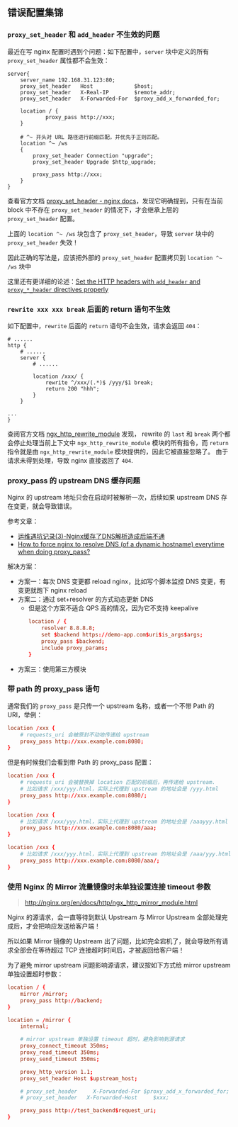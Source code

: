 ## 错误配置集锦


### `proxy_set_header` 和 `add_header` 不生效的问题

最近在写 nginx 配置时遇到个问题：如下配置中，`server` 块中定义的所有 `proxy_set_header` 属性都不会生效：

```
server{
    server_name 192.168.31.123:80;
    proxy_set_header   Host             $host;
    proxy_set_header   X-Real-IP        $remote_addr;
    proxy_set_header   X-Forwarded-For  $proxy_add_x_forwarded_for;

    location / {
            proxy_pass http://xxx;
    }

    # ^~ 开头对 URL 路径进行前缀匹配，并优先于正则匹配。
    location ^~ /ws
    {
        proxy_set_header Connection "upgrade";
        proxy_set_header Upgrade $http_upgrade;

        proxy_pass http://xxx;
    }
}
```

查看官方文档 [proxy_set_header - nginx docs](http://nginx.org/en/docs/http/ngx_http_proxy_module.html#proxy_set_header)，发现它明确提到，只有在当前 block 中不存在 `proxy_set_header` 的情况下，才会继承上层的 `proxy_set_header` 配置。

上面的 `location ^~ /ws` 块包含了 `proxy_set_header`，导致 `server` 块中的 `proxy_set_header` 失效！

因此正确的写法是，应该把外部的 `proxy_set_header` 配置拷贝到 `location ^~ /ws` 块中

这里还有更详细的论述：[Set the HTTP headers with `add_header` and `proxy_*_header` directives properly](https://github.com/trimstray/nginx-admins-handbook/blob/master/doc/RULES.md#beginner-set-the-http-headers-with-add_header-and-proxy__header-directives-properly)


### `rewrite xxx xxx break` 后面的 return 语句不生效

如下配置中，`rewrite` 后面的 `return` 语句不会生效，请求会返回 `404`：

```nginx
# ......
http {
    # ......
    server {
        # ......

        location /xxx/ {
            rewrite ^/xxx/(.*)$ /yyy/$1 break;
            return 200 "hhh";
        }
    }

...
}
```

查阅官方文档 [ngx_http_rewrite_module](http://nginx.org/en/docs/http/ngx_http_rewrite_module.html#rewrite) 发现，
rewrite 的 `last` 和 `break` 两个都会停止处理当前上下文中 `ngx_http_rewrite_module` 模块的所有指令，而 `return` 指令就是由 `ngx_http_rewrite_module` 模块提供的，因此它被直接忽略了。
由于请求未得到处理，导致 nginx 直接返回了 `404`.


###  proxy_pass 的 upstream DNS 缓存问题

Nginx 的 upstream 地址只会在启动时被解析一次，后续如果 upstream DNS 存在变更，就会导致错误。

参考文章：

- [运维遇坑记录(3)-Nginx缓存了DNS解析造成后端不通](https://segmentfault.com/a/1190000022365954)
- [How to force nginx to resolve DNS (of a dynamic hostname) everytime when doing proxy_pass?](https://serverfault.com/questions/240476/how-to-force-nginx-to-resolve-dns-of-a-dynamic-hostname-everytime-when-doing-p)

解决方案：

- 方案一：每次 DNS 变更都 reload nginx，比如写个脚本监控 DNS 变更，有变更就跑下 nginx reload
- 方案二：通过 set+resolver 的方式动态更新 DNS
  - 但是这个方案不适合 QPS 高的情况，因为它不支持 keepalive
    ```conf
    location / {
        resolver 8.8.8.8;
        set $backend https://demo-app.com$uri$is_args$args;
        proxy_pass $backend;
        include proxy_params;
    }
    ```
- 方案三：使用第三方模块


### 带 path 的 proxy_pass 语句

通常我们的 `proxy_pass` 是只传一个 upstream 名称，或者一个不带 Path 的 URI，举例：

```conf
location /xxx {
    # requests_uri 会被原封不动地传递给 upstream
    proxy_pass http://xxx.example.com:8080;
}
```

但是有时候我们会看到带 Path 的 proxy_pass 配置：

```conf
location /xxx {
    # requests_uri 会被替换掉 location 匹配的前缀后，再传递给 upstream.
    # 比如请求 /xxx/yyy.html，实际上代理到 upstream 的地址会是 /yyy.html
    proxy_pass http://xxx.example.com:8080/;
}

location /xxx {
    # 比如请求 /xxx/yyy.html，实际上代理到 upstream 的地址会是 /aaayyy.html
    proxy_pass http://xxx.example.com:8080/aaa;
}

location /xxx {
    # 比如请求 /xxx/yyy.html，实际上代理到 upstream 的地址会是 /aaa/yyy.html
    proxy_pass http://xxx.example.com:8080/aaa/;
}
```

###  使用 Nginx 的 Mirror 流量镜像时未单独设置连接 timeout 参数

>http://nginx.org/en/docs/http/ngx_http_mirror_module.html

Nginx 的源请求，会一直等待到默认 Upstream 与 Mirror Upstream 全部处理完成后，才会把响应发送给客户端！

所以如果 Mirror 镜像的 Upstream 出了问题，比如完全宕机了，就会导致所有请求全部会在等待超过 TCP 连接超时时间后，才被返回给客户端！

为了避免 mirror upstream 问题影响源请求，建议按如下方式给 mirror upstream 单独设置超时参数：

```conf
location / {
    mirror /mirror;
    proxy_pass http://backend;
}

location = /mirror {
    internal;

    # mirror upstream 单独设置 timeout 超时，避免影响到源请求
    proxy_connect_timeout 350ms;
    proxy_read_timeout 350ms;
    proxy_send_timeout 350ms;

    proxy_http_version 1.1;
    proxy_set_header Host $upstream_host;

    # proxy_set_header     X-Forwarded-For $proxy_add_x_forwarded_for;
    # proxy_set_header   X-Forwarded-Host     $xxx;

    proxy_pass http://test_backend$request_uri;
}
```
